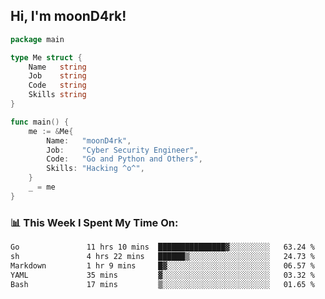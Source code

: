 <h2> Hi, I'm moonD4rk!</h2>

```go
package main

type Me struct {
	Name   string
	Job    string
	Code   string
	Skills string
}

func main() {
	me := &Me{
		Name:   "moonD4rk",
		Job:    "Cyber Security Engineer",
		Code:   "Go and Python and Others",
		Skills: "Hacking ^o^",
	}
	_ = me
}
```

<h3>📊 This Week I Spent My Time On:</h3>
<!-- <img align='right' src="https://github-readme-stats.vercel.app/api?username=moond4rk&show_icons=true&theme=radical", width="300" height="150"> -->

<!--START_SECTION:waka-->

```txt
Go               11 hrs 10 mins  ███████████████▓░░░░░░░░░   63.24 %
sh               4 hrs 22 mins   ██████▒░░░░░░░░░░░░░░░░░░   24.73 %
Markdown         1 hr 9 mins     █▓░░░░░░░░░░░░░░░░░░░░░░░   06.57 %
YAML             35 mins         ▓░░░░░░░░░░░░░░░░░░░░░░░░   03.32 %
Bash             17 mins         ▒░░░░░░░░░░░░░░░░░░░░░░░░   01.65 %
```

<!--END_SECTION:waka-->


